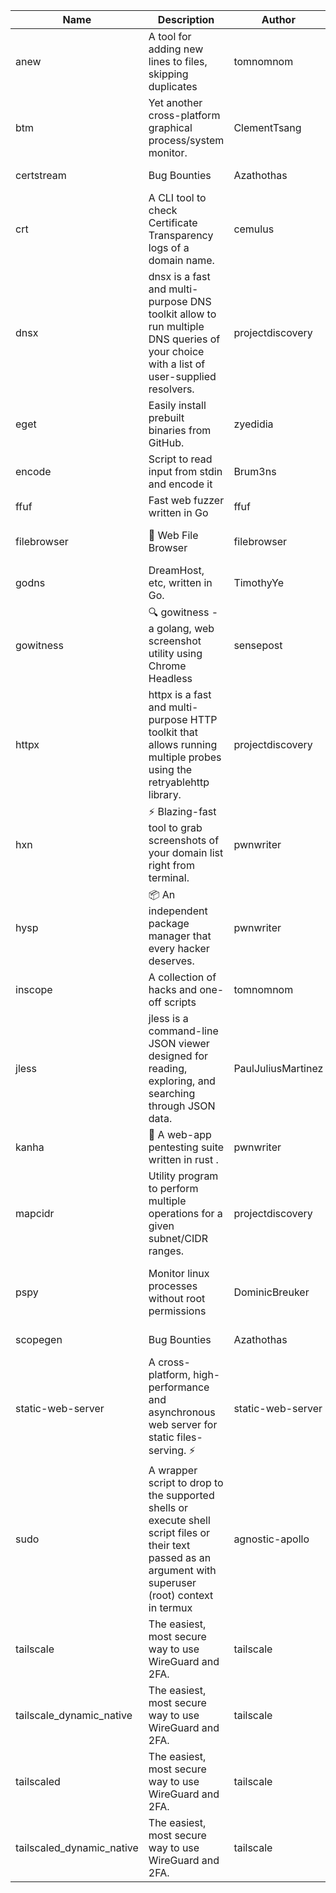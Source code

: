 | Name | Description | Author | Repository | Stars | Version | Updated | Size | SHA256SUM | B3SUM | Source | Language | License |
| ---- | ----------- | ------ | ---------- | ----- | ------- | ------- | ---- | --- | ------ | --------|-------- | ------- |
| anew | A tool for adding new lines to files, skipping duplicates | tomnomnom | [https://github.com/tomnomnom/anew](https://github.com/tomnomnom/anew) | 1103 | v0.1.1 | 2022-03-15T22:35:31Z | 1.41 MB | 8a81afd350ce40288a642db90e1648a113d8401f2fea3191d15cb2db2e4e2728 | 879b84da7e68e23247cdcb6fe090d7c7cdab26e6ae2d25d61924d6c190225ac8 | https://raw.githubusercontent.com/Azathothas/Toolpacks/main/aarch64_arm64_v8a_Android/anew | Go | MIT License |
| btm | Yet another cross-platform graphical process/system monitor. | ClementTsang | [https://github.com/ClementTsang/bottom](https://github.com/ClementTsang/bottom) | 8120 | 0.9.6 | 2023-08-27T01:43:44Z | 3.08 MB | 425db8d35c42c17ad550d48bcd6e7b803d4274dfd7369c62775e47fe8d5c44f4 | daf28fd6d0ed3ffa13824a1a74338bc148fdfc626e956f060827a1540dd93366 | https://raw.githubusercontent.com/Azathothas/Toolpacks/main/aarch64_arm64_v8a_Android/btm | Rust | MIT License |
| certstream |  Bug Bounties | Azathothas | [https://github.com/Azathothas/Arsenal](https://github.com/Azathothas/Arsenal) | 9 | null |  | 4.54 MB | 42c4ba4efe3a775f8babd99bd869e7dbd1451e95f7bcfed6f304ac807fac15e7 | aba86844919e7e59247f16c514aa8b906916f37ab21ab721ba278fcd00332e97 | https://raw.githubusercontent.com/Azathothas/Toolpacks/main/aarch64_arm64_v8a_Android/certstream | Shell | null |
| crt | A CLI tool to check Certificate Transparency logs of a domain name. | cemulus | [https://github.com/cemulus/crt](https://github.com/cemulus/crt) | 64 | v0.1.0 | 2022-03-08T21:41:54Z | 4.63 MB | 7cad1fc2c135f6a3b89ee7c08288959ca10cabfaf34618f7f6dc44f5bc43df3a | 959729f17fd31185e1d0cfa60e75d257964c3fbdf1ee7f57bbd97bf7ad9f7f77 | https://raw.githubusercontent.com/Azathothas/Toolpacks/main/aarch64_arm64_v8a_Android/crt | Go | Apache License 2.0 |
| dnsx | dnsx is a fast and multi-purpose DNS toolkit allow to run multiple DNS queries of your choice with a list of user-supplied resolvers. | projectdiscovery | [https://github.com/projectdiscovery/dnsx](https://github.com/projectdiscovery/dnsx) | 1809 | v1.1.6 | 2023-11-11T19:20:44Z | 25.01 MB | 9ce796875d2b859f5a573cad2a4140ff2bfbb0933991ef3f11e92c8e3cfd29ee | eb33635bf2525ddb7e765e50af4fd37ad8b4203e467a0eaf02273e2d9a002811 | https://raw.githubusercontent.com/Azathothas/Toolpacks/main/aarch64_arm64_v8a_Android/dnsx | Go | MIT License |
| eget | Easily install prebuilt binaries from GitHub. | zyedidia | [https://github.com/zyedidia/eget](https://github.com/zyedidia/eget) | 649 | v1.3.3 | 2023-02-22T05:15:46Z | 6.49 MB | fa3886416d486fc233d255d1f7047c88a39b8b8870a5a18b459c0d4e42ac6087 | 55c926eb8cbd821320cd9b24e2eb288844ea3dd90ffb125d2b06e572df6b9af4 | https://raw.githubusercontent.com/Azathothas/Toolpacks/main/aarch64_arm64_v8a_Android/eget | Go | MIT License |
| encode | Script to read input from stdin and encode it | Brum3ns | [https://github.com/Brum3ns/encode](https://github.com/Brum3ns/encode) | 18 | null |  | 2.49 MB | 0ff3917b069e987603f66447aa21c7c0283ac765a4e56f97a5fb5e2596373245 | 94a84f1c8b314d56d4564901cba33b1d465d613cb9700ed9444f6e4e18e2caed | https://raw.githubusercontent.com/Azathothas/Toolpacks/main/aarch64_arm64_v8a_Android/encode | Go | MIT License |
| ffuf | Fast web fuzzer written in Go | ffuf | [https://github.com/ffuf/ffuf](https://github.com/ffuf/ffuf) | 10665 | v2.1.0 | 2023-09-16T12:23:19Z | 8.18 MB | 7ec676ee654ec67350850137e49331730fe97a5220dffd21272478399d949305 | 3ab103869b53d3fb38873d266b28e3dcf9d3a67d22fb4e6bd65cf9973b2c788c | https://raw.githubusercontent.com/Azathothas/Toolpacks/main/aarch64_arm64_v8a_Android/ffuf | Go | MIT License |
| filebrowser | 📂 Web File Browser | filebrowser | [https://github.com/filebrowser/filebrowser](https://github.com/filebrowser/filebrowser) | 21864 | v2.26.0 | 2023-11-02T21:58:20Z | 13.29 MB | e689e3ac294df3b21fc000c781d03de729b7e7c3302e8890a777450c765a7235 | a02a17923a5a07bc5c969118263df542ed5bdf725e6b68a2f706438eba9b1900 | https://raw.githubusercontent.com/Azathothas/Toolpacks/main/aarch64_arm64_v8a_Android/filebrowser | Go | Apache License 2.0 |
| godns |  DreamHost, etc, written in Go. | TimothyYe | [https://github.com/TimothyYe/godns](https://github.com/TimothyYe/godns) | 1382 | v3.0.4 | 2023-10-22T12:12:07Z | 11.80 MB | 8552a8ad0a1dcfec860d0ef87f879a1c3d9eeb96759cd87152ccf4f69c8c5791 | 4edefe32669904da42813dde4897636fb9ed51ddcfcf63b96dc4fb37b8a2f46d | https://raw.githubusercontent.com/Azathothas/Toolpacks/main/aarch64_arm64_v8a_Android/godns | Go | Apache License 2.0 |
| gowitness | 🔍 gowitness - a golang, web screenshot utility using Chrome Headless | sensepost | [https://github.com/sensepost/gowitness](https://github.com/sensepost/gowitness) | 2479 | 2.5.1 | 2023-10-29T11:11:30Z | 25.96 MB | 35b5c13dd8f92f48a4417c6e1791bf3260282b39b434baf250f6f6db4872f601 | e79dd0fae7262002c9eb081c3fabecf6f95ef8f5664edd5022e5eba937a8e184 | https://raw.githubusercontent.com/Azathothas/Toolpacks/main/aarch64_arm64_v8a_Android/gowitness | Go | GNU General Public License v3.0 |
| httpx | httpx is a fast and multi-purpose HTTP toolkit that allows running multiple probes using the retryablehttp library. | projectdiscovery | [https://github.com/projectdiscovery/httpx](https://github.com/projectdiscovery/httpx) | 6248 | v1.3.7 | 2023-11-13T07:26:10Z | 39.73 MB | d707af09d8329f85ac533961f063fd992f3bdb59e9f1421841b32aca7ddb42ba | ebe9c447360e4be775c3d6f22d3930a7f6804a311d4468176b8dc0a775337424 | https://raw.githubusercontent.com/Azathothas/Toolpacks/main/aarch64_arm64_v8a_Android/httpx | Go | MIT License |
| hxn | ⚡ Blazing-fast tool to grab screenshots of your domain list right from terminal. | pwnwriter | [https://github.com/pwnwriter/haylxon](https://github.com/pwnwriter/haylxon) | 350 | v0.1.9 | 2023-11-03T07:24:19Z | 6.01 MB | 2227c33e412cc400ddfe0ac16490be65234ac5d2d08b2e4aff8710ca2e7e7b18 | b4f183fb88c48ef71395c2952c1e609ae56a2ed1b97b4d73417662a27240131e | https://raw.githubusercontent.com/Azathothas/Toolpacks/main/aarch64_arm64_v8a_Android/hxn | Rust | MIT License |
| hysp | 📦 An independent package manager that every hacker deserves. | pwnwriter | [https://github.com/pwnwriter/hysp](https://github.com/pwnwriter/hysp) | 379 | v0.1.2 | 2023-12-13T15:03:18Z | 3.26 MB | d624981cc05fe14d50ca9d3e3f3dfdb42844884aba5e387ff10b984ab4db441d | d00b1ef6a76a14c273b85436bb712b9cdc307c90935d4ed25971d5bb34a92252 | https://raw.githubusercontent.com/Azathothas/Toolpacks/main/aarch64_arm64_v8a_Android/hysp | Rust | MIT License |
| inscope | A collection of hacks and one-off scripts | tomnomnom | [https://github.com/tomnomnom/hacks](https://github.com/tomnomnom/hacks) | 1952 | null |  | 1.79 MB | b489db3fbe58f9e0c90668a63d6a01905df74cfa2c27e7149489dbb49aaa2f07 | 2b40ef591e8e6209268d5f3ddd3c1ac6227ac406979a104b54b0338a4baa66ec | https://raw.githubusercontent.com/Azathothas/Toolpacks/main/aarch64_arm64_v8a_Android/inscope | Go | null |
| jless | jless is a command-line JSON viewer designed for reading, exploring, and searching through JSON data. | PaulJuliusMartinez | [https://github.com/PaulJuliusMartinez/jless](https://github.com/PaulJuliusMartinez/jless) | 4285 | v0.9.0 | 2023-07-17T02:51:34Z | 1.74 MB | 7833474dcc6a493542580897949bb4b842e0f9e2e71834ee6072c469573120f5 | 56e6f82dd4b81ec33cf1d76090f6522514c0f96bb2843c12688e1979015ee859 | https://raw.githubusercontent.com/Azathothas/Toolpacks/main/aarch64_arm64_v8a_Android/jless | Rust | MIT License |
| kanha | 🦚 A web-app pentesting suite written in rust . | pwnwriter | [https://github.com/pwnwriter/kanha](https://github.com/pwnwriter/kanha) | 218 | v-v0.1.2 | 2023-10-17T16:42:52Z | 2.78 MB | d92ce5d7f396d0cd46c7766bca3aaa0351abb4cfec0279b94783eb06dfd0d303 | 6b2ed3125975891cddc8001b3ae8b6ce658ff5828a4f36e2fba36118a4d3dd34 | https://raw.githubusercontent.com/Azathothas/Toolpacks/main/aarch64_arm64_v8a_Android/kanha | Rust | MIT License |
| mapcidr | Utility program to perform multiple operations for a given subnet/CIDR ranges. | projectdiscovery | [https://github.com/projectdiscovery/mapcidr](https://github.com/projectdiscovery/mapcidr) | 867 | v1.1.16 | 2023-11-23T07:59:56Z | 22.31 MB | 8fa02bb45778600b92447af4f5803d4429343d1f8e2e3fc59937dbbbe6be6440 | 5790cb734c058b344b7bd5f558cd853d4d33a3e451d0238fe7adf13493a1a756 | https://raw.githubusercontent.com/Azathothas/Toolpacks/main/aarch64_arm64_v8a_Android/mapcidr | Go | MIT License |
| pspy | Monitor linux processes without root permissions | DominicBreuker | [https://github.com/DominicBreuker/pspy](https://github.com/DominicBreuker/pspy) | 4281 | v1.2.1 | 2023-01-17T21:10:08Z | 3.48 MB | 51b7975df772530f35516ec120db81a0dc4d1064d9a1e02d522f89d612286898 | 4560e595fbd9ac04006d396b29757945ecbec4e4bee4c35b0295fa0b116ee12a | https://raw.githubusercontent.com/Azathothas/Toolpacks/main/aarch64_arm64_v8a_Android/pspy | Go | GNU General Public License v3.0 |
| scopegen |  Bug Bounties | Azathothas | [https://github.com/Azathothas/Arsenal](https://github.com/Azathothas/Arsenal) | 9 | null |  | 1.54 MB | 34bb0635277688875215653c30776bffe1c68d64b9ffed3fa2cc2d0d546b0a6c | 9fd93fa51493d1c8a1bb9a060b9c0f895492608b2580064cc2b3f08cc6449528 | https://raw.githubusercontent.com/Azathothas/Toolpacks/main/aarch64_arm64_v8a_Android/scopegen | Shell | null |
| static-web-server | A cross-platform, high-performance and asynchronous web server for static files-serving. ⚡ | static-web-server | [https://github.com/static-web-server/static-web-server](https://github.com/static-web-server/static-web-server) | 941 | v2.24.1 | 2023-11-14T23:15:43Z | 6.40 MB | 0d8df2b3e8795bc8625cfd7ac342043a2898788b092029d1b7968dd4c09b9f91 | 8c0071186430e9c7c829f6311e906ed50ac9e902b605f3d8b9177cde8f646043 | https://raw.githubusercontent.com/Azathothas/Toolpacks/main/aarch64_arm64_v8a_Android/static-web-server | Rust | Apache License 2.0 |
| sudo | A wrapper script to drop to the supported shells or execute shell script files or their text passed as an argument with superuser (root) context in termux | agnostic-apollo | [https://github.com/agnostic-apollo/sudo](https://github.com/agnostic-apollo/sudo) | 62 | v0.2.0 | 2021-04-10T21:03:11Z | 0.24 MB | 9e56787b3ca489a9eb9e3a64f54944aa92c728d18576972ef7ef6bb10ca6462c | 261a7ec6cf5ed2fbc82f8128f2583eda7faeb8939b9e08143046f0b046e504ae | https://raw.githubusercontent.com/Azathothas/Toolpacks/main/aarch64_arm64_v8a_Android/sudo | Shell | MIT License |
| tailscale | The easiest, most secure way to use WireGuard and 2FA. | tailscale | [https://github.com/tailscale/tailscale](https://github.com/tailscale/tailscale) | 14679 | v1.56.1 | 2023-12-15T19:44:23Z | 10.42 MB | a114fc9064192e1eddbf0cec8ca95ff342df0b2ae717a6f9c628387ed6451c98 | 0887795552cff90cfd0844694b6c3a87024d97fae58c9a5ce8f7d806eaf923ce | https://raw.githubusercontent.com/Azathothas/Toolpacks/main/aarch64_arm64_v8a_Android/tailscale | Go | BSD 3-Clause New or Revised License |
| tailscale_dynamic_native | The easiest, most secure way to use WireGuard and 2FA. | tailscale | [https://github.com/tailscale/tailscale](https://github.com/tailscale/tailscale) | 14679 | v1.56.1 | 2023-12-15T19:44:23Z | 10.69 MB | 95dadeea6086d064ef9483ba76b97cc3199b2b576b72d7d499dd55d2bc16a457 | 930899e2cdb0ce119046366bb9535e984984a9b050aaf4f1c8c358e3fb1b1625 | https://raw.githubusercontent.com/Azathothas/Toolpacks/main/aarch64_arm64_v8a_Android/tailscale_dynamic_native | Go | BSD 3-Clause New or Revised License |
| tailscaled | The easiest, most secure way to use WireGuard and 2FA. | tailscale | [https://github.com/tailscale/tailscale](https://github.com/tailscale/tailscale) | 14679 | v1.56.1 | 2023-12-15T19:44:23Z | 28.10 MB | 0340d673d4d2dcb8101c0bbfae2b4e3077626b9c48d4b930a2703a7b94029e77 | 8b556ab47194a3898393c5032987574b325777ecc36faf4dc4fdb34a52b98e2e | https://raw.githubusercontent.com/Azathothas/Toolpacks/main/aarch64_arm64_v8a_Android/tailscaled | Go | BSD 3-Clause New or Revised License |
| tailscaled_dynamic_native | The easiest, most secure way to use WireGuard and 2FA. | tailscale | [https://github.com/tailscale/tailscale](https://github.com/tailscale/tailscale) | 14679 | v1.56.1 | 2023-12-15T19:44:23Z | 29.86 MB | 69688a64e68f4581ecacf21b4ff453482eea386d9d793d508a62eddb36b432c1 | 96fa1f5a2aa31293c04b4b1ce664dbc8b12fe7f97aaceac2eb5df045a2d4cd20 | https://raw.githubusercontent.com/Azathothas/Toolpacks/main/aarch64_arm64_v8a_Android/tailscaled_dynamic_native | Go | BSD 3-Clause New or Revised License |
